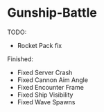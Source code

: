 Gunship-Battle
==============

TODO: 
  - Rocket Pack fix

Finished:
  - Fixed Server Crash
  - Fixed Cannon Aim Angle
  - Fixed Encounter Frame
  - Fixed Ship Visibility
  - Fixed Wave Spawns
